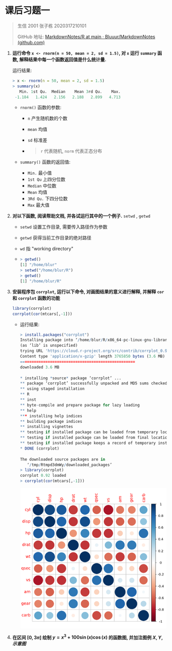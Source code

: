 # 课后习题一

> 生信 2001 张子栋 2020317210101
>
> GitHub 地址: [MarkdownNotes/R at main · Bluuur/MarkdownNotes (github.com)](https://github.com/Bluuur/MarkdownNotes/tree/main/R)

1. **运行命令 `x <- rnorm(n = 50, mean = 2, sd = 1.5)`, 对 `x` 运行 `summary` 函数, 解释结果中每一个函数返回值是什么统计量.**

   运行结果:

   ```R
   > x <- rnorm(n = 50, mean = 2, sd = 1.5)
   > summary(x)
      Min. 1st Qu.  Median    Mean 3rd Qu.    Max. 
    -1.184   1.424   2.156   2.188   2.899   4.713 
   ```

   + `rnorm()` 函数的参数:

     + `n` 产生随机数的个数

     + `mean` 均值

     + `sd` 标准差

     + > `r` 代表随机, `norm` 代表正态分布

   + `summary()` 函数的返回值:

     + `Min.` 最小值
     + `1st Qu` 上四分位数
     + `Median` 中位数
     + `Mean` 均值
     + `3Rd Qu.` 下四分位数
     + `Max` 最大值

2. **对以下函数, 阅读帮助文档, 并各试运行其中的一个例子.**
   `setwd` , `getwd`

   + `setwd` 设置工作目录, 需要传入路径作为参数
   
   + `getwd` 获得当前工作目录的绝对路径
   
   + `wd` 指 "working directory"
   
   + ```R
     > getwd()
     [1] "/home/blur"
     > setwd("/home/blur/R")
     > getwd()
     [1] "/home/blur/R"
     ```
   
3. **安装程序包 `corrplot`, 运行以下命令, 对画图结果的意义进行解释, 并解释 `cor` 和 `corrplot` 函数的功能**

   ```R
   library(corrplot)
   corrplot(cor(mtcars[,-1]))
   ```

   + 运行结果:

     ```R
     > install.packages("corrplot")
     Installing package into ‘/home/blur/R/x86_64-pc-linux-gnu-library/4.1’
     (as ‘lib’ is unspecified)
     trying URL 'https://cloud.r-project.org/src/contrib/corrplot_0.92.tar.gz'
     Content type 'application/x-gzip' length 3765850 bytes (3.6 MB)
     ==================================================
     downloaded 3.6 MB
     
     * installing *source* package ‘corrplot’ ...
     ** package ‘corrplot’ successfully unpacked and MD5 sums checked
     ** using staged installation
     ** R
     ** inst
     ** byte-compile and prepare package for lazy loading
     ** help
     *** installing help indices
     ** building package indices
     ** installing vignettes
     ** testing if installed package can be loaded from temporary location
     ** testing if installed package can be loaded from final location
     ** testing if installed package keeps a record of temporary installation path
     * DONE (corrplot)
     
     The downloaded source packages are in
     	‘/tmp/Rtmpd3dmWy/downloaded_packages’
     > library(corrplot)
     corrplot 0.92 loaded
     > corrplot(cor(mtcars[,-1]))
     ```

     ![4adf8614-c249-46bd-b210-ff226da971b2](张子栋_2020317210101_20220223_home.assets/4adf8614-c249-46bd-b210-ff226da971b2.png)

     

4. **在区间 $[0,3\pi]$ 绘制 $y=x^3+100\sin(x)\cos(x)$ 的函数图, 并加注图例 $X,Y,示意图$**